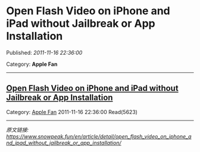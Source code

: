 # Open Flash Video on iPhone and iPad without Jailbreak or App Installation

Published: *2011-11-16 22:36:00*

Category: __Apple Fan__

---------

## [Open Flash Video on iPhone and iPad without Jailbreak or App Installation](/en/article/detail/open_flash_video_on_iphone_and_ipad_without_jailbreak_or_app_installation/)

Category: [Apple Fan](/en/article/category/apple_fan/) 2011-11-16 22:36:00 Read(5623)


---
*原文链接: https://www.snowpeak.fun/en/article/detail/open_flash_video_on_iphone_and_ipad_without_jailbreak_or_app_installation/*
